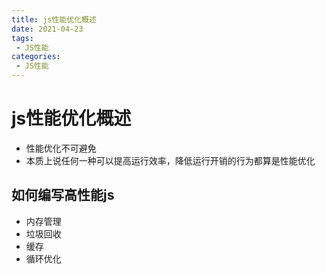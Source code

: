 ```yaml
---
title: js性能优化概述
date: 2021-04-23
tags:
 - JS性能
categories: 
 - JS性能
---
```


# js性能优化概述

+ 性能优化不可避免
+ 本质上说任何一种可以提高运行效率，降低运行开销的行为都算是性能优化

## 如何编写高性能js

+ 内存管理
+ 垃圾回收
+ 缓存
+ 循环优化


